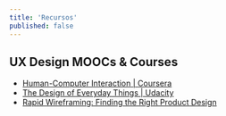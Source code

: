 ```yaml
---
title: 'Recursos'
published: false
---
```


## UX Design MOOCs & Courses
*   [Human-Computer Interaction | Coursera](https://www.coursera.org/course/hciucsd)
*   [The Design of Everyday Things | Udacity](https://www.udacity.com/course/design101)
*   [Rapid Wireframing: Finding the Right Product Design](https://www.skillshare.com/classes/design/Rapid-Wireframing-Finding-the-Right-Product-Design/1947996659)
